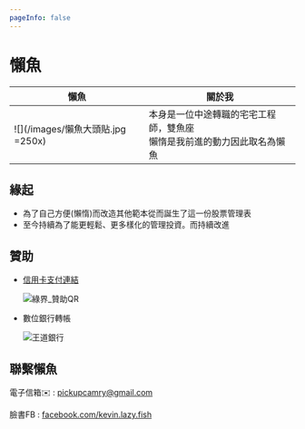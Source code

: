 ```yaml
---
pageInfo: false
---
```


# 懶魚

| 懶魚                           | 關於我                               |
|------------------------------|-----------------------------------|
| ![](/images/懶魚大頭貼.jpg =250x) | 本身是一位中途轉職的宅宅工程師，雙魚座<br>懶惰是我前進的動力因此取名為懶魚 |

## 緣起

- 為了自己方便(懶惰)而改造其他範本從而誕生了這一份股票管理表
- 至今持續為了能更輕鬆、更多樣化的管理投資。而持續改進

## 贊助

- [信用卡支付連結](https://payment.ecpay.com.tw/Broadcaster/Donate/C014318DF58EE9F80D220D97FB4FE5C8)

  ![綠界_贊助QR](/images/綠界_贊助QR.png)

- 數位銀行轉帳

  ![王道銀行](/images/王道銀行.jpg)

## 聯繫懶魚

電子信箱✉️ : [pickupcamry@gmail.com](mailto:pickupcamry@gmail.com)

臉書FB : [facebook.com/kevin.lazy.fish](https://www.facebook.com/kevin.lazy.fish)